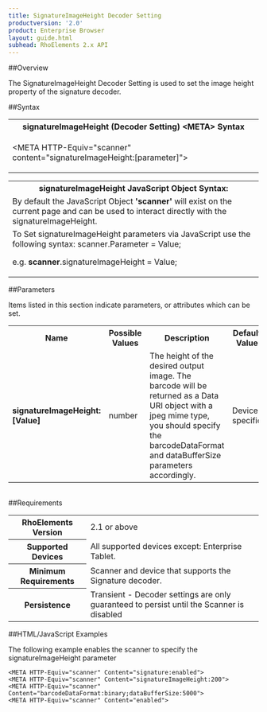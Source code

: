 ```yaml
---
title: SignatureImageHeight Decoder Setting
productversion: '2.0'
product: Enterprise Browser
layout: guide.html
subhead: RhoElements 2.x API
---
```


##Overview

The SignatureImageHeight Decoder Setting is used to set the image height property of the signature decoder.

##Syntax

<table class="re-table"><tr><th class="tableHeading">signatureImageHeight (Decoder Setting) &lt;META&gt; Syntax
</th></tr><tr><td class="clsSyntaxCells clsOddRow"><p>&lt;META HTTP-Equiv="scanner" content="signatureImageHeight:[parameter]"&gt;</p></td></tr></table>
<table class="re-table"><tr><th class="tableHeading">signatureImageHeight JavaScript Object Syntax:</th></tr><tr><td class="clsSyntaxCells clsOddRow">
By default the JavaScript Object <b>'scanner'</b> will exist on the current page and can be used to interact directly with the signatureImageHeight.
</td></tr><tr><td class="clsSyntaxCells clsEvenRow">
To Set signatureImageHeight parameters via JavaScript use the following syntax: scanner.Parameter = Value;
<P />e.g. <b>scanner</b>.signatureImageHeight = Value;
</td></tr></table>


##Parameters


Items listed in this section indicate parameters, or attributes which can be set.
<table class="re-table"><col width="20%" /><col width="20%" /><col width="38%" /><col width="22%" /><tr><th class="tableHeading">Name</th><th class="tableHeading">Possible Values</th><th class="tableHeading">Description</th><th class="tableHeading">Default Value</th></tr><tr><td class="clsSyntaxCells clsOddRow"><b>signatureImageHeight:[Value]
</b></td><td class="clsSyntaxCells clsOddRow">number</td><td class="clsSyntaxCells clsOddRow">The height of the desired output image.  The barcode will be returned as a Data URI object with a jpeg mime type, you should specify the barcodeDataFormat and dataBufferSize parameters accordingly.</td><td class="clsSyntaxCells clsOddRow">Device specific</td></tr></table>
<table class="re-table"><col width="78%" /><col width="8%" /><col width="1%" /><col width="5%" /><col width="1%" /><col width="5%" /><col width="2%" /></table>





##Requirements

<table class="re-table"><tr><th class="tableHeading">RhoElements Version</th><td class="clsSyntaxCell clsEvenRow">2.1 or above
</td></tr><tr><th class="tableHeading">Supported Devices</th><td class="clsSyntaxCell clsOddRow">All supported devices except: Enterprise Tablet.</td></tr><tr><th class="tableHeading">Minimum Requirements</th><td class="clsSyntaxCell clsOddRow">Scanner and device that supports the Signature decoder.</td></tr><tr><th class="tableHeading">Persistence</th><td class="clsSyntaxCell clsEvenRow">Transient - Decoder settings are only guaranteed to persist until the Scanner is disabled</td></tr></table>


##HTML/JavaScript Examples

The following example enables the scanner to specify the signatureImageHeight parameter

	<META HTTP-Equiv="scanner" Content="signature:enabled">
	<META HTTP-Equiv="scanner" Content="signatureImageHeight:200">
	<META HTTP-Equiv="scanner" Content="barcodeDataFormat:binary;dataBufferSize:5000">
	<META HTTP-Equiv="scanner" Content="enabled">
					





